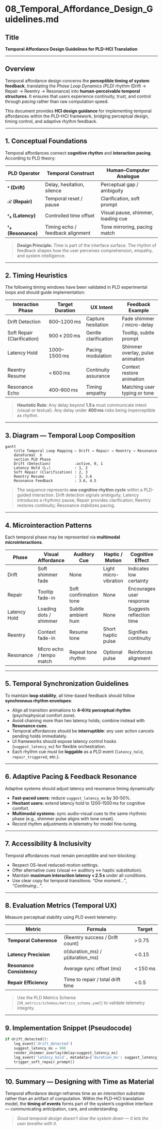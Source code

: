 # 08_Temporal_Affordance_Design_Guidelines.md

## Title
**Temporal Affordance Design Guidelines for PLD–HCI Translation**

---

## Overview
Temporal affordance design concerns the **perceptible timing of system feedback**, translating the *Phase Loop Dynamics (PLD)* rhythm (Drift → Repair → Reentry → Resonance) into **human-perceivable temporal structures**. It ensures that users experience continuity, trust, and control through *pacing* rather than raw computation speed.

This document provides **HCI design guidance** for implementing temporal affordances within the PLD–HCI framework, bridging perceptual design, timing control, and adaptive rhythm feedback.

---

## 1. Conceptual Foundations
Temporal affordances connect **cognitive rhythm** and **interaction pacing**. According to PLD theory:

| PLD Operator | Temporal Construct | Human–Computer Analogue |
|---------------|---------------------|---------------------------|
| **ᵊ (Drift)** | Delay, hesitation, silence | Perceptual gap / ambiguity |
| **ℛ (Repair)** | Temporal reset / pause | Clarification, soft prompt |
| **ᵋ₃ (Latency)** | Controlled time offset | Visual pause, shimmer, loading cue |
| **ᵋ₅ (Resonance)** | Timing echo / feedback alignment | Tone mirroring, pacing match |

> **Design Principle:** Time is part of the interface surface. The rhythm of feedback shapes how the user perceives comprehension, empathy, and system intelligence.

---

## 2. Timing Heuristics
The following timing windows have been validated in PLD experimental loops and should guide implementation:

| Interaction Phase | Target Duration | UX Intent | Feedback Example |
|-------------------|------------------|------------|------------------|
| Drift Detection | 800–1200 ms | Capture hesitation | Fade shimmer / micro-delay |
| Soft Repair (Clarification) | 900 ± 200 ms | Gentle clarification | Tooltip, subtle prompt |
| Latency Hold | 1000–1500 ms | Pacing modulation | Shimmer overlay, pulse animation |
| Reentry Resume | < 600 ms | Continuity assurance | Context restore animation |
| Resonance Echo | 400–900 ms | Timing empathy | Matching user typing or tone |

> **Heuristic Rule:** Any delay beyond **1.5 s** must communicate intent (visual or textual). Any delay under **400 ms** risks being imperceptible as rhythm.

---

## 3. Diagram — Temporal Loop Composition
```mermaid
gantt
    title Temporal Loop Mapping — Drift → Repair → Reentry → Resonance
    dateFormat  X
    section PLD Phase
    Drift (Detection)           :active, 0, 1
    Latency Hold (L₃)           : 1, 2
    Soft Repair (Clarification) : 2, 3
    Reentry Resume              : 3, 3.6
    Resonance Feedback          : 3.6, 4.5
```

> The sequence represents **one cognitive rhythm cycle** within a PLD-guided interaction. Drift detection signals ambiguity; Latency introduces a rhythmic pause; Repair provides clarification; Reentry restores continuity; Resonance stabilizes pacing.

---

## 4. Microinteraction Patterns
Each temporal phase may be represented via **multimodal microinteractions**.

| Phase | Visual Affordance | Auditory Cue | Haptic / Motion | Cognitive Effect |
|-------|-------------------|---------------|-----------------|------------------|
| Drift | Soft shimmer fade | None | Light micro-vibration | Indicates low certainty |
| Repair | Tooltip fade-in | Soft confirmation tone | None | Encourages user response |
| Latency Hold | Loading dots / shimmer | Subtle ambient hum | None | Suggests reflection time |
| Reentry | Context fade-in | Resume tone | Short haptic pulse | Signifies continuity |
| Resonance | Micro echo / tempo match | Repeat tone rhythm | Optional pulse | Reinforces alignment |

---

## 5. Temporal Synchronization Guidelines
To maintain **loop stability**, all time-based feedback should follow **synchronous rhythm envelopes**:

- Align all transition animations to **4–6 Hz perceptual rhythm** (psychophysical comfort zone).
- Avoid chaining more than two latency holds; combine instead with **Resonance cues**.
- Temporal affordances should be **interruptible**: any user action cancels pending holds immediately.
- UI frameworks should expose latency control hooks (`suggest_latency_ms`) for flexible orchestration.
- Each rhythm cue must be **loggable** as a PLD event (`latency_hold`, `repair_triggered`, etc.).

---

## 6. Adaptive Pacing & Feedback Resonance
Adaptive systems should adjust latency and resonance timing dynamically:

- **Fast-paced users:** reduce `suggest_latency_ms` by 30–50%.
- **Hesitant users:** extend latency hold to 1200–1500 ms for cognitive comfort.
- **Multimodal systems:** sync audio–visual cues to the same rhythmic phase (e.g., shimmer pulse aligns with tone onset).
- Record rhythm adjustments in telemetry for model fine-tuning.

---

## 7. Accessibility & Inclusivity
Temporal affordances must remain perceptible and non-blocking:

- Respect OS-level reduced-motion settings.
- Offer alternative cues (visual ↔ auditory ↔ haptic substitution).
- Maintain **maximum interaction latency < 2.5 s** under all conditions.
- Use clear copy for temporal transitions: *“One moment…”*, *“Continuing…”*.

---

## 8. Evaluation Metrics (Temporal UX)
Measure perceptual stability using PLD event telemetry:

| Metric | Formula | Target |
|--------|----------|--------|
| **Temporal Coherence** | (Reentry success / Drift count) | > 0.75 |
| **Latency Precision** | σ(duration_ms) / μ(duration_ms) | < 0.15 |
| **Resonance Consistency** | Average sync offset (ms) | < 150 ms |
| **Repair Efficiency** | Time to repair / total drift time | < 0.5 |

> Use the PLD Metrics Schema (`30_metrics/schemas/metrics_schema.yaml`) to validate telemetry integrity.

---

## 9. Implementation Snippet (Pseudocode)
```python
if drift_detected():
    log_event('drift_detected')
    suggest_latency_ms = 900
    render_shimmer_overlay(delay=suggest_latency_ms)
    log_event('latency_hold', metadata={'duration_ms': suggest_latency_ms})
    trigger_soft_repair_prompt()
```

---

## 10. Summary — Designing with Time as Material
Temporal affordance design reframes time as an *interaction substrate* rather than an artifact of computation. Within the PLD–HCI translation model, the **timing of events** forms part of the system’s cognitive interface — communicating anticipation, care, and understanding.

> *Good temporal design doesn’t slow the system down — it lets the user breathe with it.*

